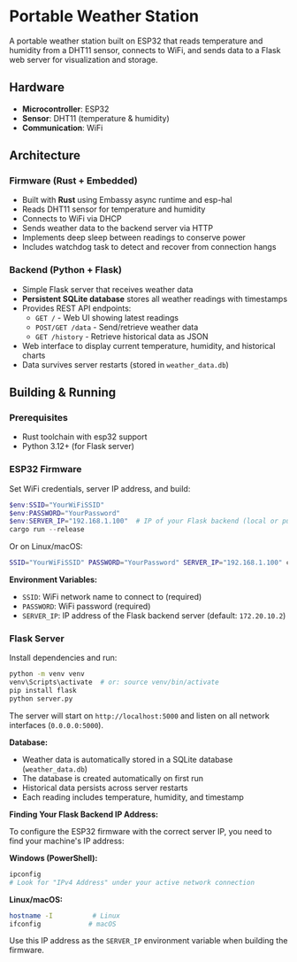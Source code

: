 # Portable Weather Station

A portable weather station built on ESP32 that reads temperature and humidity from a DHT11 sensor, connects to WiFi, and sends data to a Flask web server for visualization and storage.

## Hardware

- **Microcontroller**: ESP32
- **Sensor**: DHT11 (temperature & humidity)
- **Communication**: WiFi

## Architecture

### Firmware (Rust + Embedded)
- Built with **Rust** using Embassy async runtime and esp-hal
- Reads DHT11 sensor for temperature and humidity
- Connects to WiFi via DHCP
- Sends weather data to the backend server via HTTP
- Implements deep sleep between readings to conserve power
- Includes watchdog task to detect and recover from connection hangs

### Backend (Python + Flask)
- Simple Flask server that receives weather data
- **Persistent SQLite database** stores all weather readings with timestamps
- Provides REST API endpoints:
  - `GET /` - Web UI showing latest readings
  - `POST/GET /data` - Send/retrieve weather data
  - `GET /history` - Retrieve historical data as JSON
- Web interface to display current temperature, humidity, and historical charts
- Data survives server restarts (stored in `weather_data.db`)

## Building & Running

### Prerequisites
- Rust toolchain with esp32 support
- Python 3.12+ (for Flask server)

### ESP32 Firmware

Set WiFi credentials, server IP address, and build:

```powershell
$env:SSID="YourWiFiSSID"
$env:PASSWORD="YourPassword"
$env:SERVER_IP="192.168.1.100"  # IP of your Flask backend (local or public)
cargo run --release
```

Or on Linux/macOS:
```bash
SSID="YourWiFiSSID" PASSWORD="YourPassword" SERVER_IP="192.168.1.100" cargo run --release
```

**Environment Variables:**
- `SSID`: WiFi network name to connect to (required)
- `PASSWORD`: WiFi password (required)
- `SERVER_IP`: IP address of the Flask backend server (default: `172.20.10.2`)

### Flask Server

Install dependencies and run:

```bash
python -m venv venv
venv\Scripts\activate  # or: source venv/bin/activate
pip install flask
python server.py
```

The server will start on `http://localhost:5000` and listen on all network interfaces (`0.0.0.0:5000`).

**Database:**
- Weather data is automatically stored in a SQLite database (`weather_data.db`)
- The database is created automatically on first run
- Historical data persists across server restarts
- Each reading includes temperature, humidity, and timestamp

**Finding Your Flask Backend IP Address:**

To configure the ESP32 firmware with the correct server IP, you need to find your machine's IP address:

**Windows (PowerShell):**
```powershell
ipconfig
# Look for "IPv4 Address" under your active network connection
```

**Linux/macOS:**
```bash
hostname -I          # Linux
ifconfig            # macOS
```

Use this IP address as the `SERVER_IP` environment variable when building the firmware.
